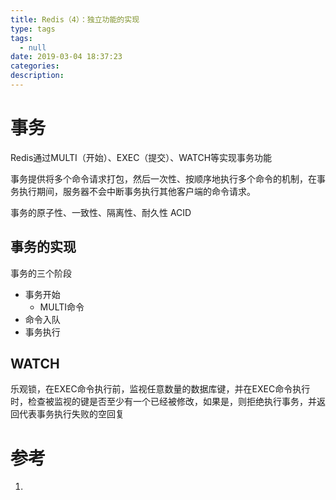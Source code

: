 ```yaml
---
title: Redis（4）：独立功能的实现
type: tags
tags:
  - null
date: 2019-03-04 18:37:23
categories:
description:
---
```


# 事务

Redis通过MULTI（开始）、EXEC（提交）、WATCH等实现事务功能

事务提供将多个命令请求打包，然后一次性、按顺序地执行多个命令的机制，在事务执行期间，服务器不会中断事务执行其他客户端的命令请求。

事务的原子性、一致性、隔离性、耐久性 ACID

## 事务的实现

事务的三个阶段

- 事务开始
  - MULTI命令
- 命令入队
- 事务执行

## WATCH

乐观锁，在EXEC命令执行前，监视任意数量的数据库键，并在EXEC命令执行时，检查被监视的键是否至少有一个已经被修改，如果是，则拒绝执行事务，并返回代表事务执行失败的空回复

# 参考 #

1. 
